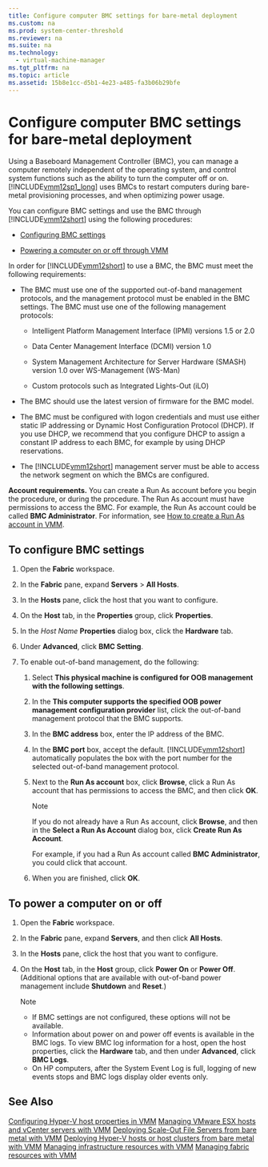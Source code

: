 ```yaml
---
title: Configure computer BMC settings for bare-metal deployment
ms.custom: na
ms.prod: system-center-threshold
ms.reviewer: na
ms.suite: na
ms.technology: 
  - virtual-machine-manager
ms.tgt_pltfrm: na
ms.topic: article
ms.assetid: 15b8e1cc-d5b1-4e23-a485-fa3b06b29bfe
---
```

# Configure computer BMC settings for bare-metal deployment
Using a Baseboard Management Controller \(BMC\), you can manage a computer remotely independent of the operating system, and control system functions such as the ability to turn the computer off or on.
[!INCLUDE[vmm12sp1_long](../../includes/vmm12sp1_long_md.md)] uses BMCs to restart computers during bare\-metal provisioning processes, and when optimizing power usage.

You can configure BMC settings and use the BMC   through [!INCLUDE[vmm12short](../../includes/vmm12short_md.md)] using the following procedures:

-   [Configuring BMC settings](#BKMK_ConfigBMC)

-   [Powering a computer on or off through VMM](How-to-configure-computer-BMC-settings-in-VMM.md#BKMK_power)

In order for [!INCLUDE[vmm12short](../../includes/vmm12short_md.md)] to use a BMC, the BMC must meet the following requirements:

-   The BMC must use one of the supported out\-of\-band management protocols, and the management protocol must be enabled in the BMC settings. The BMC must use one of the following management protocols:

    -   Intelligent Platform Management Interface \(IPMI\) versions 1.5 or 2.0

    -   Data Center Management Interface \(DCMI\) version 1.0

    -   System Management Architecture for Server Hardware \(SMASH\) version 1.0 over WS\-Management \(WS\-Man\)

    -   Custom protocols such as Integrated Lights\-Out \(iLO\)

-   The BMC should use the latest version of firmware for the BMC model.

-   The BMC must be configured with logon credentials and must use either static IP addressing or Dynamic Host Configuration Protocol \(DHCP\). If you use DHCP, we recommend that you configure DHCP to assign a constant IP address to each BMC, for example by using DHCP reservations.

-   The [!INCLUDE[vmm12short](../../includes/vmm12short_md.md)] management server must be able to access the network segment on which the BMCs are configured.

**Account requirements.** You can create a Run As account before you begin the procedure, or during the procedure. The Run As account must have permissions to access the BMC. For example, the Run As account could be called **BMC Administrator**. For information, see [How to create a Run As account in VMM](How-to-create-a-Run-As-account-in-VMM.md).

## <a name="BKMK_ConfigBMC"></a>To configure BMC settings

1.  Open the **Fabric** workspace.

2.  In the **Fabric** pane, expand **Servers** > **All Hosts**.

3.  In the **Hosts** pane, click the host that you want to configure.

4.  On the **Host** tab, in the **Properties** group, click **Properties**.

5.  In the *Host Name* **Properties** dialog box, click the **Hardware** tab.

6.  Under **Advanced**, click **BMC Setting**.

7.  To enable out\-of\-band management, do the following:

    1.  Select **This physical machine is configured for OOB management with the following settings**.

    2.  In the **This computer supports the specified OOB power management configuration provider** list, click the out\-of\-band management protocol that the BMC supports.

    3.  In the **BMC address** box, enter the IP address of the BMC.

    4.  In the **BMC port** box, accept the default. [!INCLUDE[vmm12short](../../includes/vmm12short_md.md)] automatically populates the box with the port number for the selected out\-of\-band management protocol.

    5.  Next to the **Run As account** box, click **Browse**, click a Run As account that has permissions to access the BMC, and then click **OK**.

        > [!NOTE]
        > If you do not already have a Run As account, click **Browse**, and then in the **Select a Run As Account** dialog box, click **Create Run As Account**.

        For example, if you had a Run As account called **BMC Administrator**, you could click that account.

    6.  When you are finished, click **OK**.

## <a name="BKMK_power"></a>To power a computer on or off

1.  Open the **Fabric** workspace.

2.  In the **Fabric** pane, expand **Servers**, and then click **All Hosts**.

3.  In the **Hosts** pane, click the host that you want to configure.

4.  On the **Host** tab, in the **Host** group, click **Power On** or **Power Off**. \(Additional options that are available with out\-of\-band power management include **Shutdown** and **Reset**.\)

    > [!NOTE]
    > -   If BMC settings are not configured, these options will not be available.
    > -   Information about power on and power off events is available in the BMC logs. To view BMC log information for a host, open the host properties, click the **Hardware** tab, and then under **Advanced**, click **BMC Logs**.
    > -   On HP computers, after the System Event Log is full, logging of new events stops and BMC logs display older events only.

## See Also
[Configuring Hyper-V host properties in VMM](Configuring-Hyper-V-host-properties-in-VMM.md)
[Managing VMware ESX hosts and vCenter servers with VMM](Managing-VMware-ESX-hosts-and-vCenter-servers-with-VMM.md)
[Deploying Scale-Out File Servers from bare metal with VMM](Deploying-Scale-Out-File-Servers-from-bare-metal-with-VMM.md)
[Deploying Hyper-V hosts or host clusters from bare metal with VMM](Deploying-Hyper-V-hosts-or-host-clusters-from-bare-metal-with-VMM.md)
[Managing infrastructure resources with VMM](Managing-infrastructure-resources-with-VMM.md)
[Managing fabric resources with VMM](Managing-fabric-resources-with-VMM.md)



